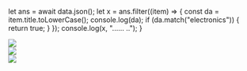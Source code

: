 let ans = await data.json();
  let x = ans.filter((item) => {
    const da = item.title.toLowerCase();
    console.log(da);
    if (da.match("electronics")) {
      return true;
    }
  });
  console.log(x, "......  ..");
}
<div class="image-list">
            <img src="https://n1.sdlcdn.com/imgs/k/f/v/12_april_WB_Festive_kurta_sets_WEB_1-9d9b7.jpg"/>
            </div>
            <div class="image-list">
              <img src="https://n4.sdlcdn.com/imgs/k/k/z/web_banner_07-092e2.jpg"/>
              </div>
              <div class="image-list">
                <img src="https://n3.sdlcdn.com/imgs/j/8/e/Health_ID_Snapdeal_ABDM_1300X410-6c79d.jpg"/>
                </div>